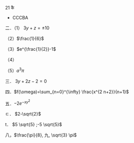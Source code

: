 21 कै

- $\operatorname{CCCBA}$

二．（1） $3 y+z= \pm 10$

（2）$\frac{1}{6}$

（3）$e^{\frac{1}{2}}-1$

（4）

（5）$a^{3} \pi$

三． $3 y+2 z-2=0$

四．$f(\omega)=\sum_{n=0}^{\infty} \frac{x^{2 n+2}}{n+1}$

五．$-2 e^{-x y^{2}}$

ㄷ． $2-\sqrt{2}$

t． $5 \sqrt{5} ;-5 \sqrt{5}$

八，$\frac{\pi}{8}, 九, \sqrt{3} \pi$


